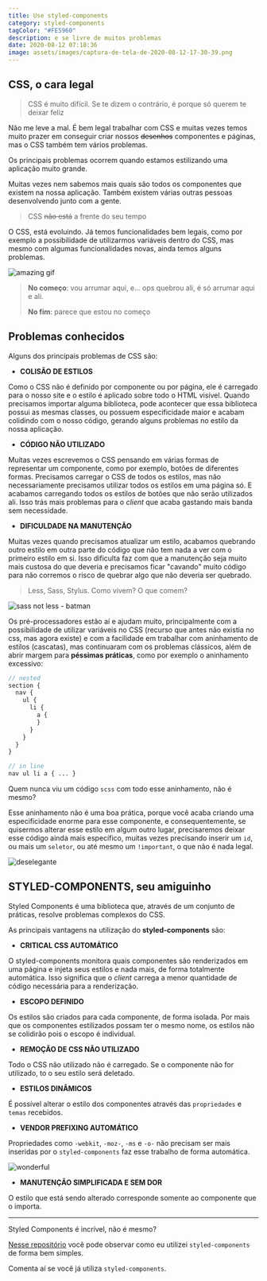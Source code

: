 ```yaml
---
title: Use styled-components
category: styled-components
tagColor: "#FE5960"
description: e se livre de muitos problemas
date: 2020-08-12 07:18:36
image: assets/images/captura-de-tela-de-2020-08-12-17-30-39.png
---
```

## CSS, o cara legal

> CSS é muito difícil. Se te dizem o contrário, é porque só querem te deixar feliz

Não me leve a mal. É bem legal trabalhar com CSS e muitas vezes temos muito prazer em conseguir criar nossos ~~desenhos~~ componentes e páginas, mas o CSS também tem vários problemas. 

Os principais problemas ocorrem quando estamos estilizando uma aplicação muito grande.

Muitas vezes nem sabemos mais quais são todos os componentes que existem na nossa aplicação. Também existem várias outras pessoas desenvolvendo junto com a gente.

> CSS ~~não está~~ a frente do seu tempo

O CSS, está evoluindo. Já temos funcionalidades bem legais, como por exemplo a possibilidade de utilizarmos variáveis dentro do CSS, mas mesmo com algumas funcionalidades novas, ainda temos alguns problemas.

![amazing gif](https://media.giphy.com/media/13FrpeVH09Zrb2/giphy.gif)

> **No começo**:  vou arrumar aqui, e... ops quebrou ali, é só arrumar aqui e ali.
>
> **No fim**: parece que estou no começo

## Problemas conhecidos

Alguns dos principais problemas de CSS são:

- **COLISÃO DE ESTILOS**

Como o CSS não é definido por componente ou por página, ele é carregado para o nosso site e o estilo é aplicado sobre todo o HTML visível. Quando precisamos importar alguma biblioteca, pode acontecer que essa biblioteca possui as mesmas classes, ou possuem especificidade maior e acabam colidindo com o nosso código, gerando alguns problemas no estilo da nossa aplicação.

- **CÓDIGO NÃO UTILIZADO**

Muitas vezes escrevemos o CSS pensando em várias formas de representar um componente, como por exemplo, botões de diferentes formas. Precisamos carregar o CSS de todos os estilos, mas não necessariamente precisamos utilizar todos os estilos em uma página só. E acabamos carregando todos os estilos de botões que não serão utilizados ali. Isso trás mais problemas para o *client* que acaba gastando mais banda sem necessidade.

- **DIFICULDADE NA MANUTENÇÃO**

Muitas vezes quando precisamos atualizar um estilo, acabamos quebrando outro estilo em outra parte do código que não tem nada a ver com o primeiro estilo em si. Isso dificulta faz com que a manutenção seja muito mais custosa do que deveria e precisamos ficar "cavando" muito código para não corremos o risco de quebrar algo que não deveria ser quebrado.

> Less, Sass, Stylus. Como vivem? O que comem?

![sass not less - batman](https://memegenerator.net/img/instances/55042898/sass-not-less.jpg)

Os pré-processadores estão aí e ajudam muito, principalmente com a possibilidade de utilizar variáveis no CSS (recurso que antes não existia no css, mas agora existe) e com a facilidade em trabalhar com aninhamento de estilos (cascatas), mas continuaram com os problemas clássicos, além de abrir margem para **péssimas práticas**, como por exemplo o aninhamento excessivo:

```scss
// nested
section {
  nav {
    ul {
      li {
        a {
        }
      }
    }
  }
}

// in line
nav ul li a { ... }
```

Quem nunca viu um código `scss` com todo esse aninhamento, não é mesmo?

Esse aninhamento não é uma boa prática, porque você acaba criando uma especificidade enorme para esse componente, e consequentemente, se quisermos alterar esse estilo em algum outro lugar, precisaremos deixar esse código ainda mais específico, muitas vezes precisando inserir um `id`, ou mais um `seletor`, ou até mesmo um `!important`, o que não é nada legal.

![deselegante](https://media.giphy.com/media/dCB56ll26OPsdTg7ou/giphy.gif)

## STYLED-COMPONENTS, seu amiguinho

Styled Components é uma biblioteca que, através de um conjunto de práticas, resolve problemas complexos do CSS.

As principais vantagens na utilização do **styled-components** são:

- **CRITICAL CSS AUTOMÁTICO**

O styled-components monitora quais componentes são renderizados em uma página e injeta seus estilos e nada mais, de forma totalmente automática. Isso significa que o *client* carrega a menor quantidade de código necessária para a renderização.

- **ESCOPO DEFINIDO**

Os estilos são criados para cada componente, de forma isolada. Por mais que os componentes estilizados possam ter o mesmo nome, os estilos não se colidirão pois o escopo é individual.

- **REMOÇÃO DE CSS NÃO UTILIZADO**

Todo o CSS não utilizado não é carregado. Se o componente não for utilizado, to o seu estilo será deletado.

- **ESTILOS DINÂMICOS**

É possível alterar o estilo dos componentes através das `propriedades` e `temas` recebidos.

- **VENDOR PREFIXING AUTOMÁTICO**

Propriedades como `-webkit`, `-moz-`, `-ms` e `-o-` não precisam ser mais inseridas por o `styled-components` faz esse trabalho de forma automática.

![wonderful](https://media.giphy.com/media/dycoeyAvTEkaKgvcWT/giphy.gif)

- **MANUTENÇÃO SIMPLIFICADA E SEM DOR**

O estilo que está sendo alterado corresponde somente ao componente que o importa.

---

Styled Components é incrível, não é mesmo?

[Nesse repositório](https://github.com/coderamos/template-reactjs) você pode observar como eu utilizei `styled-components` de forma bem simples.

Comenta aí se você já utiliza `styled-components`.